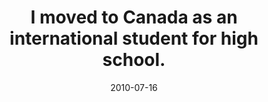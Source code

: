 ---
title: I moved to Canada as an international student for high school.
date: 2010-07-16
categories: [news]
tags: [news]
---